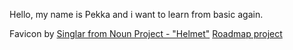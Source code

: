 Hello, my name is Pekka and i want to learn from basic again.

Favicon by [Singlar from Noun Project - "Helmet"](https://thenounproject.com/browse/icons/term/helmet/)
[Roadmap project](https://roadmap.sh/projects/basic-html-website)